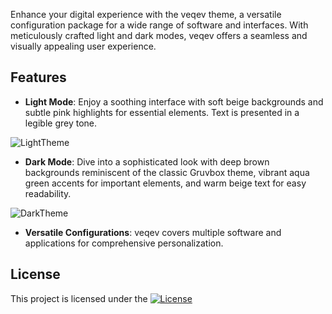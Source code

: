 Enhance your digital experience with the veqev theme, a versatile configuration package for a wide range of software and interfaces. With meticulously crafted light and dark modes, veqev offers a seamless and visually appealing user experience.

## Features

- **Light Mode**: Enjoy a soothing interface with soft beige backgrounds and subtle pink highlights for essential elements. Text is presented in a legible grey tone.

![LightTheme](https://i.ibb.co/pysK8WG/veqev-Light.webp)

- **Dark Mode**: Dive into a sophisticated look with deep brown backgrounds reminiscent of the classic Gruvbox theme, vibrant aqua green accents for important elements, and warm beige text for easy readability.

![DarkTheme](https://i.ibb.co/gzg5dyJ/veqev-Dark.webp)

- **Versatile Configurations**: veqev covers multiple software and applications for comprehensive personalization.

## License

This project is licensed under the [![License](https://img.shields.io/badge/license-MIT-blue.svg)](LICENSE)